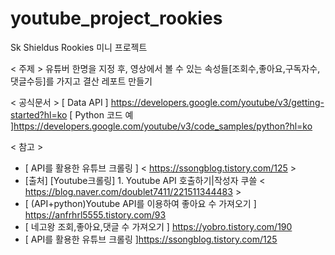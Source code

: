 # youtube_project_rookies
Sk Shieldus Rookies 미니 프로젝트




< 주제 > 
유튜버 한명을 지정 후, 영상에서 볼 수 있는 속성들[조회수,좋아요,구독자수,댓글수등]를 가지고 결산 레포트 만들기 
 

< 공식문서 > 
[ Data API ] https://developers.google.com/youtube/v3/getting-started?hl=ko 
[ Python 코드 예 ]https://developers.google.com/youtube/v3/code_samples/python?hl=ko 

< 참고 > 
* [ API를 활용한 유튜브 크롤링 ]  < https://ssongblog.tistory.com/125 >
* [출처] [Youtube크롤링] 1. Youtube API 호출하기|작성자 쿠쓸 < https://blog.naver.com/doublet7411/221511344483 >
* [ (API+python)Youtube API를 이용하여 좋아요 수 가져오기 ] https://anfrhrl5555.tistory.com/93 
* [ 네고왕 조회,좋아요,댓글 수 가져오기 ] https://yobro.tistory.com/190 
* [ API를 활용한 유튜브 크롤링 ]https://ssongblog.tistory.com/125 

